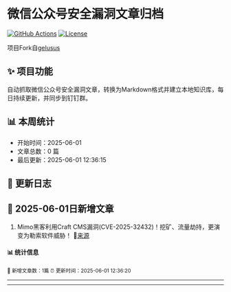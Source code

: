 # 微信公众号安全漏洞文章归档

[![GitHub Actions](https://github.com/gelusus/wxvl/actions/workflows/update_today.yml/badge.svg)](https://github.com/gelusus/wxvl/actions)
[![License](https://img.shields.io/badge/license-MIT-blue.svg)](LICENSE)

项目Fork自[gelusus](https://github.com/gelusus/wxvl)

## ✨ 项目功能

自动抓取微信公众号安全漏洞文章，转换为Markdown格式并建立本地知识库，每日持续更新，并同步到钉钉群。

## 📊 本周统计
- 开始时间：2025-06-01
- 文章总数：0 篇
- 最后更新：2025-06-01 12:36:15

## 📝 更新日志

## 📢 2025-06-01日新增文章

1. Mimo黑客利用Craft CMS漏洞(CVE-2025-32432)！挖矿、流量劫持，更演变为勒索软件威胁！ 🔗[来源](https://mp.weixin.qq.com/s?__biz=MzA4NTY4MjAyMQ==&mid=2447900650&idx=1&sn=7482c6fc3609162a06181413aad71af9)

#### 📊 统计信息
<small>📝 新增文章数：1篇
⏰ 更新时间：2025-06-01 12:36:20<small>

---


---
